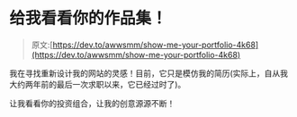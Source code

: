 # 给我看看你的作品集！

> 原文:[https://dev.to/awwsmm/show-me-your-portfolio-4k68](https://dev.to/awwsmm/show-me-your-portfolio-4k68)

我在寻找重新设计我的网站的灵感！目前，它只是模仿我的简历(实际上，自从我大约两年前的最后一次求职以来，它已经过时了)。

让我看看你的投资组合，让我的创意源源不断！